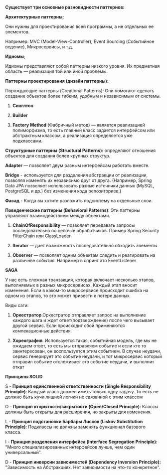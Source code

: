 **Существует три основные разновидности паттернов:**

**Архитектурные паттерны;**

Они нужны для проектирования всей программы, а не отдельных ее элементов.

Например: MVC (Model-View-Controller), Event Sourcing (Событийное ведение), Микросервисы, и т.д.

**Идиомы**;

Идиомы представляют собой паттерны низкого уровня. Их предметная область — реализация той или иной проблемы.



**Паттерны проектирования (дизайн паттерны):**

Порождающие паттерны (Creational Patterns): Они помогают сделать создание объектов более гибким, удобным и независимым от системы.

1) **Синглтон**

2) **Builder**

3) **Factory Method** (Фабричный метод) — является реализацией полиморфизма, то есть главный класс задается интерфейсом или абстрактным классом, а реализация определяется уже подклассами.

  
**Структурные паттерны (Structural Patterns):** определяют отношения объектов для создания более крупных структур.

**Adapter** — позволяет двум разным интерфейсам работать вместе.

**Bridge** - используется для разделения абстракции от реализации, позволяя изменять их независимо друг от друга. (Например, Spring Data JPA позволяет использовать разные источники данных (MySQL, PostgreSQL и др.) без изменения кода репозиториев.)

**Фасад** - Когда вы хотите разложить подсистему на отдельные слои.  
  
  

**Поведенческие паттерны (Behavioral Patterns)**: Эти паттерны управляют взаимодействием между объектами.

1) **ChainOfResponsibility** — позволяет передавать запросы последовательно по цепочке обработчиков. Пример Spring Security FilterChain или ClassLoader

2) **Iterator** — дает возможность последовательно обходить элементы

3) **Observer** — позволяет одним объектам следить и реагировать на различнве события. Например в спринг это EventListener

  
  

**SAGA**

У нас есть сложная транзакция, которая включает несколько этапов, выполняемых в разных микросервисах. Каждый этап вносит изменения. Если в каком-то микросервисе происходит ошибка на одном из этапов, то это может привести к потере данных.

Виды саги:

1) **Оркестратор**.Оркестратор отправляет запрос на выполнение каждого шага и ждет ответ(подтверждение) после чего вызывает другой сервис. Если происходит сбой применяются компекационные действия.

2) **Хореография**. Используется такая, событийная модель, где мы не ожидаем ответ, то есть мы отправляем событие и если кто то заинтересован, он воспользуется этим событием. В случае неудачи, сервис генерирует это событие неудачи, и тот микросервис который отправил событие отслеживает это событие неудачи, и выполнит откат


**Принципы SOLID**

S - **Принцип единственной ответственности (Single Responsibility Principle)**: Каждый класс должен иметь только одну задачу. То есть не должно быть кучи лишней логики не связанной с этим классом

O - **Принцип открытости/закрытости (Open/Closed Principle)**: Классы должны быть открыты для расширения, но закрыты для изменения.

L - **Принцип подстановки Барбары Лисков (Liskov Substitution Principle)**: Подклассы не должны заменять функционал базового класса.

I - **Принцип разделения интерфейса (Interface Segregation Principle):** "Много специализированных интерфейсов лучше, чем один универсальный".

D - **Принцип инверсии зависимостей (Dependency Inversion Principle):** "Зависимость на Абстракциях. Нет зависимости на что-то конкретное".
